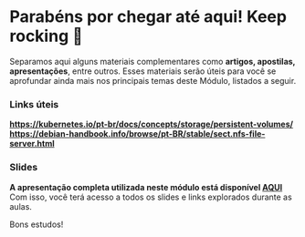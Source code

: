 # **Parabéns por chegar até aqui! Keep rocking 🚀**

 

Separamos aqui alguns materiais complementares como **artigos, apostilas, apresentações**, entre outros. Esses materiais serão úteis para você se aprofundar ainda mais nos principais temas deste Módulo, listados a seguir.

 

### **Links úteis**

**https://kubernetes.io/pt-br/docs/concepts/storage/persistent-volumes/
https://debian-handbook.info/browse/pt-BR/stable/sect.nfs-file-server.html**

### **Slides**

**A apresentação completa utilizada neste módulo está disponível [AQUI](https://academiapme-my.sharepoint.com/:w:/g/personal/kawan_dio_me/ERucGgwkbcFHrRLJD227LwoBfHYcFmkHJ9ig-Y4xMdFaHg?e=zZNSOx)**
Com isso, você terá acesso a todos os slides e links explorados durante as aulas.

Bons estudos! 